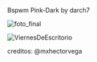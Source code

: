 Bspwm Pink-Dark by darch7 






![foto_final](https://user-images.githubusercontent.com/70046164/96497043-740a0800-1220-11eb-8639-eb3032d8d622.png)


![ViernesDeEscritorio](https://user-images.githubusercontent.com/70046164/97097677-33602380-1652-11eb-848e-d79a3435370e.png)
 
creditos: @mxhectorvega 
